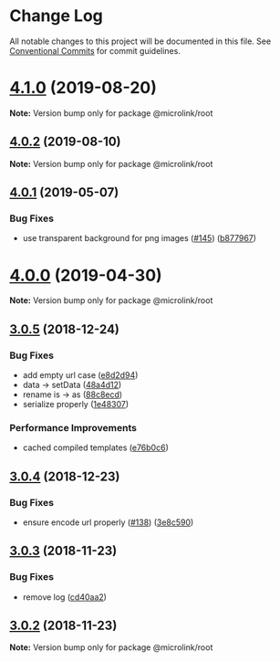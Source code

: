 # Change Log

All notable changes to this project will be documented in this file.
See [Conventional Commits](https://conventionalcommits.org) for commit guidelines.

# [4.1.0](https://github.com/microlinkhq/sdk/compare/v4.0.2...v4.1.0) (2019-08-20)

**Note:** Version bump only for package @microlink/root





## [4.0.2](https://github.com/microlinkhq/sdk/compare/v4.0.1...v4.0.2) (2019-08-10)

**Note:** Version bump only for package @microlink/root





## [4.0.1](https://github.com/microlinkhq/sdk/compare/v4.0.0...v4.0.1) (2019-05-07)


### Bug Fixes

* use transparent background for png images ([#145](https://github.com/microlinkhq/sdk/issues/145)) ([b877967](https://github.com/microlinkhq/sdk/commit/b877967))





# [4.0.0](https://github.com/microlinkhq/sdk/compare/v4.0.0-alpha.3...v4.0.0) (2019-04-30)

**Note:** Version bump only for package @microlink/root





## [3.0.5](https://github.com/microlinkhq/sdk/compare/v3.0.4...v3.0.5) (2018-12-24)


### Bug Fixes

* add empty url case ([e8d2d94](https://github.com/microlinkhq/sdk/commit/e8d2d94))
* data → setData ([48a4d12](https://github.com/microlinkhq/sdk/commit/48a4d12))
* rename is → as ([88c8ecd](https://github.com/microlinkhq/sdk/commit/88c8ecd))
* serialize properly ([1e48307](https://github.com/microlinkhq/sdk/commit/1e48307))


### Performance Improvements

* cached compiled templates ([e76b0c6](https://github.com/microlinkhq/sdk/commit/e76b0c6))





## [3.0.4](https://github.com/microlinkhq/sdk/compare/v3.0.3...v3.0.4) (2018-12-23)


### Bug Fixes

* ensure encode url properly ([#138](https://github.com/microlinkhq/sdk/issues/138)) ([3e8c590](https://github.com/microlinkhq/sdk/commit/3e8c590))





## [3.0.3](https://github.com/microlinkhq/sdk/compare/v3.0.2...v3.0.3) (2018-11-23)


### Bug Fixes

* remove log ([cd40aa2](https://github.com/microlinkhq/sdk/commit/cd40aa2))





## [3.0.2](https://github.com/microlinkhq/sdk/compare/v3.0.1...v3.0.2) (2018-11-23)

**Note:** Version bump only for package @microlink/root
